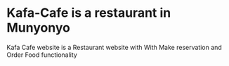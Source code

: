 # Kafa-Cafe is a restaurant in Munyonyo
Kafa Cafe website is a Restaurant website with 
With Make reservation and 
Order Food functionality
